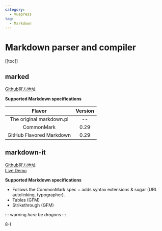 ```yaml
---
category: 
  - Vuepress
tag:
  - Markdown  
---
```


# Markdown parser and compiler

[[toc]]

## marked

[Github官方地址](https://github.com/markedjs/marked)

**Supported Markdown specifications**

Flavor  |  Version 
:------------: | :-------------:|
The original markdown.pl  |  --	 |
CommonMark | 0.29|
GitHub Flavored Markdown | 0.29 |


## markdown-it

[Github官方地址](https://github.com/markdown-it/markdown-it)  
[Live Demo](https://markdown-it.github.io/)

**Supported Markdown specifications**

- Follows the CommonMark spec + adds syntax extensions & sugar (URL autolinking, typographer).
- Tables (GFM)
- Strikethrough (GFM)

::: warning
*here be dragons*
:::

8-)